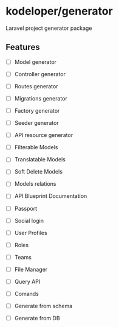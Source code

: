 # kodeloper/generator

Laravel project generator package

## Features
- [ ] Model generator
- [ ] Controller generator
- [ ] Routes generator
- [ ] Migrations generator
- [ ] Factory generator
- [ ] Seeder generator
- [ ] API resource generator

- [ ] Filterable Models
- [ ] Translatable Models
- [ ] Soft Delete Models
- [ ] Models relations
- [ ] API Blueprint Documentation
- [ ] Passport
- [ ] Social login
- [ ] User Profiles
- [ ] Roles
- [ ] Teams
- [ ] File Manager
- [ ] Query API 

- [ ] Comands
- [ ] Generate from schema
- [ ] Generate from DB
